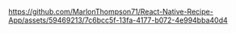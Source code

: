 




https://github.com/MarlonThompson71/React-Native-Recipe-App/assets/59469213/7c6bcc5f-13fa-4177-b072-4e994bba40d4

